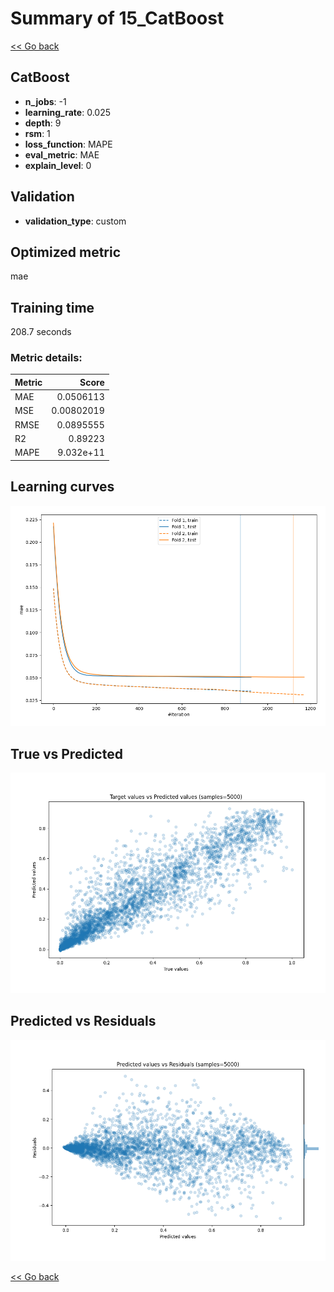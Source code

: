# Summary of 15_CatBoost

[<< Go back](../README.md)


## CatBoost
- **n_jobs**: -1
- **learning_rate**: 0.025
- **depth**: 9
- **rsm**: 1
- **loss_function**: MAPE
- **eval_metric**: MAE
- **explain_level**: 0

## Validation
 - **validation_type**: custom

## Optimized metric
mae

## Training time

208.7 seconds

### Metric details:
| Metric   |      Score |
|:---------|-----------:|
| MAE      | 0.0506113  |
| MSE      | 0.00802019 |
| RMSE     | 0.0895555  |
| R2       | 0.89223    |
| MAPE     | 9.032e+11  |



## Learning curves
![Learning curves](learning_curves.png)
## True vs Predicted

![True vs Predicted](true_vs_predicted.png)


## Predicted vs Residuals

![Predicted vs Residuals](predicted_vs_residuals.png)



[<< Go back](../README.md)
